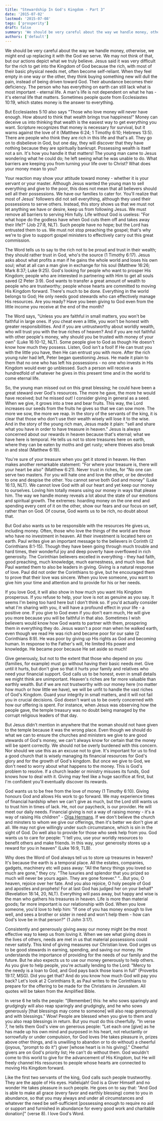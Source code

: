 ```yaml
---
title: "Stewardship In God's Kingdom - Part 3"
date: '2015-07-02'
lastmod: '2015-07-08'
tags: ['prosperity']
draft: false
summary: 'We should be very careful about the way we handle money, otherwise, we might end up replacing it with the God we serve. We may not think of that, but our actions depict what we truly believe.'
authors: ['default']
---
```


We should be very careful about the way we handle money, otherwise, we might end up replacing it with the God we serve. We may not think of that, but our actions depict what we truly believe. Jesus said it was very difficult for the rich to get into the Kingdom of God because the rich, with most of their basic physical needs met, often become self-reliant. When they feel empty in one way or the other, they think buying something new will dull the pain, instead of being driven toward God. Their abundance becomes their deficiency. The person who has everything on earth can still lack what is most important - eternal life. A man's life is not dependent on what he has - it's eternal life that matters. Sometimes people quote from Ecclesiastes 10:19, which states money is the answer to everything.

But Ecclesiastes 5:10 also says "Those who love money will never have enough. How absurd to think that wealth brings true happiness!" Money can deceive us into thinking that wealth is the easiest way to get everything you want. Scripture recognizes that money is necessary for survival, but it warns against the love of it (Matthew 6:24; 1 Timothy 6:10; Hebrews 13:5). There are people who think they are rich in this life and that's all. They go on to disbelieve in God, but one day, they will discover that they have nothing because they are spiritually bankrupt. Possessing wealth is itself not a sin. It's how you handle it that matters! The young man came to Jesus wondering what he could do; he left seeing what he was unable to do. What barriers are keeping you from turning your life over to Christ? What does your money mean to you?

Your reaction may show your attitude toward money - whether it is your servant or your master. Although Jesus wanted the young man to sell everything and give to the poor, this does not mean that all believers should sell all their possessions. We have our families to cater for. You'll realize that most of Jesus' followers did not sell everything, although they used their possessions to serve others. Instead, this story shows us that we must not let anything we have or desire, keep us from following Jesus. We must remove all barriers to serving Him fully. Life without God is useless: "For what hope do the godless have when God cuts them off and takes away their life?" (Job 27:8, NLT). Such people have no hope; but the Lord has entrusted them to us. We must not stop preaching the gospel; that's why we're to give to support gospel ministers to effectively carry out this great commission.

The Word tells us to say to the rich not to be proud and trust in their wealth; they should rather trust in God, who's the source (1 Timothy 6:17). Jesus asks about what profits a man if he gains the whole world and loses his own soul; what at all can a man give in exchange for his soul (Matthew 16:26; Mark 8:37; Luke 9:25). God's looking for people who want to prosper His Kingdom; people who are interested in partnering with Him to get all souls saved (2 Peter 3:9). God wants to transfer a great amount of wealth to people who are trustworthy; people whose hearts are committed to moving His Kingdom forward. There's much to be done. Everything in the world belongs to God; He only needs good stewards who can effectively manage His resources. Are you ready? Have you been giving to God even from the little income you receive at the end of the month?

The Word says, "Unless you are faithful in small matters, you won't be faithful in large ones. If you cheat even a little, you won't be honest with greater responsibilities. And if you are untrustworthy about worldly wealth, who will trust you with the true riches of heaven? And if you are not faithful with other people's money, why should you be trusted with money of your own" (Luke 16:10-12, NLT). Some people give to God as though He doesn't know how much they possess. Listen, God isn't a fool! If He can trust you with the little you have, then He can entrust you with more. After the rich young ruler had left, Peter began questioning Jesus. He made it plain to them that no one who has left his possessions - no one who invests in His Kingdom would ever go unblessed. Such a person will receive a hundredfold of whatever he gives in this present time and in the world to come eternal life.

So, the young man missed out on this great blessing; he could have been a great steward over God's resources. The more he gave, the more he would have received; but he missed out! I consider giving in general as a seed. When we give, it grows into a tree and bear fruits. This way, the Lord increases our seeds from the fruits he gives so that we can sow more. The more we sow, the more we reap. In the story of the servants of the king, it is clear that those who don't use their wealth wisely will lose it to the wise. And in the story of the young rich man, Jesus made it plain: "sell and share what you have in order to have treasure in heaven." Jesus is always concerned about our rewards in heaven because that's eternal; what we have here is temporal. He tells us not to store treasures here on earth, where they can be eaten by moths and get rusty; where thieves also break in and steal (Matthew 6:19).

You're sure of your treasure when you get it stored in heaven. He then makes another remarkable statement: "For where your treasure is, there will your heart be also" (Matthew 6:21). Never trust in riches, for "No one can serve two masters. For you will hate one and love the other, or be devoted to one and despise the other. You cannot serve both God and money" (Luke 16:13, NLT). We cannot love God with all our heart and yet keep our money to ourselves. Loving him totally means using our money in ways that please him. The way we handle money reveals a lot about the state of our emotions and spiritual growth. The extremes: hoarding money on the one end and spending every cent of it on the other, show our fears and our focus on self, rather than on God. Of course, God wants us to be rich, no doubt about that.

But God also wants us to be responsible with the resources He gives us, including money. Often, those who love the things of the world are those who have no investment in heaven. All their investment is located here on earth. Paul writes give an important message to the believers in Corinth (2 Corinthians 8:1-15). Though they have been going through much trouble and hard times, their wonderful joy and deep poverty have overflowed in rich generosity. The Corinthian believers excelled in everything - they had faith, good preaching, much knowledge, much earnestness, and much love. But Paul wanted them to also be leaders in giving. Giving is a natural response of love. Paul did not order the Corinthians to give, but he encouraged them to prove that their love was sincere. When you love someone, you want to give him your time and attention and to provide for his or her needs.

If you love God, it will also show in how much you want His Kingdom prosperous. If you refuse to help, your love is not as genuine as you say. It seems I'm being too hard here but I don't think so. If you'd actually consider what I'm sharing with you, it will have a profound effect in your life - a positive one. If you give to God even if you don't earn much, He will give you more because you will be faithful in that also. Sometimes I wish believers would know how God wants to partner with them, prospering them in everything they do. Jesus wasn't a poor man when he walked earth, even though we read He was rich and became poor for our sake (2 Corinthians 8:9). He was poor by giving up His rights as God and becoming human. In response to the Father's will, He limited His power and knowledge. He became poor because He set aside so much!

Give generously, but not to the extent that those who depend on you (families, for example) must go without having their basic needs met. Give until it hurts, but don't give so that it hurts your family and relatives who need your financial support. God calls us to be honest, even in small details we might think are unimportant. Heaven's riches are far more valuable than earthly wealth. But if we are not trustworthy with our money here (no matter how much or how little we have), we will be unfit to handle the vast riches of God's Kingdom. Guard your integrity in small matters, and it will not fail you in crucial decisions. God doesn't want us to be overly concerned with how our offering is spent. For instance, when Jesus was observing how the people gave, the temple treasury was no doubt being managed by the corrupt religious leaders of that day.

But Jesus didn't mention in anywhere that the woman should not have given to the temple because it was the wrong place. Even though we should do what we can to ensure the churches and ministers we give to are good stewards of God's money, we can't always know for certain that the money will be spent correctly. We should not be overly burdened with this concern. Nor should we use this as an excuse not to give. It's important for us to find a good church that is wisely managing its financial resources for God's glory and for the growth of God's kingdom. But once we give to God, we don't need to worry about what happens to the money. This is God's problem to resolve. If a church leader or ministry misuses its funds, God knows how to deal with it. Giving may feel like a huge sacrifice at first, but I'm confident you'll eventually discover its rewards.

God wants us to be free from the love of money (1 Timothy 6:10). Giving honours God and allows His work to go forward. We may experience times of financial hardship when we can't give as much, but the Lord still wants us to trust him in times of lack. He, not our paycheck, is our provider. He will meet our daily needs. Financial giving is not a way of raising money - it's a way of raising His children" - [Olga Hermans](http://www.thechoicedrivenlife.com/). If we don't believe the church and minsters to whom we give our offerings, then it's better we don't give at all. We may not give willingly under such circumstance, which is sin in the sight of God. Do well also to provide for those who seek help from you. God wants us to care for people: "I tell you, use your worldly resources to benefit others and make friends. In this way, your generosity stores up a reward for you in heaven" (Luke 16:9, TLB).

Why does the Word of God always tell us to store up treasures in heaven? It's because the earth is a temporal place. All the estates, companies, gadgets, machinery etc will pass away: "All the fancy things you loved so much are gone," they cry. "The luxuries and splendor that you prized so much will never be yours again. They are gone forever." "...But you, O heaven, rejoice over her fate. And you also rejoice, O holy people of God and apostles and prophets! For at last God has judged her on your behalf" (Revelation 18:14, 20, NLT). Everything will pass away, but happy and wise is the man who gathers his treasures in heaven. Life is more than material goods; far more important is our relationship with God. When you love someone, you'd love to help him: "If one of you has money enough to live well, and sees a brother or sister in need and won't help them - how can God's love be in that person?" (1 John 3:17).

Consistently and generously giving away our money might be the most effective way to keep us from loving it. When we see what giving does in the lives of others, needs are met in us that material possessions could never satisfy. This kind of giving measures our Christian love. God urges us to be good stewards in earning, spending, and saving our money. He understands the importance of providing for the needs of our family and the future. But he also expects us to use our money generously to help others. As you give to help people, you're actually lending to the Lord: "Mercy to the needy is a loan to God, and God pays back those loans in full" (Proverbs 19:17, MSG). Did you get that? And do you know how much God will pay you back? Let's look at 2 Corinthians 9, as Paul writes to the Corinthians to prepare for the offering to be made for the Christians in Jerusalem. All quotes will be taken from the Amplified Bible.

In verse 6 he tells the people: "\[Remember\] this: he who sows sparingly and grudgingly will also reap sparingly and grudgingly, and he who sows generously \[that blessings may come to someone\] will also reap generously and with blessings." Wow! People are blessed when you give to them and you also reap blessings in return. But you must do this cheerfully. "In verse 7, he tells them God's view on generous people: "Let each one \[give\] as he has made up his own mind and purposed in his heart, not reluctantly or sorrowfully or under compulsion, for God loves (He takes pleasure in, prizes above other things, and is unwilling to abandon or to do without) a cheerful (joyous, "prompt to do it") giver \[whose heart is in his giving\]." Cheerful givers are on God's priority list; He can't do without them. God wouldn't come to this world to give for the advancement of His Kingdom, but He will freely channel His resources to people whose hearts are connected to moving His Kingdom forward.

Like the first two servants of the king, God calls such people trustworthy. They are the apple of His eyes. Hallelujah! God is a Giver Himself and no wonder He takes pleasure in such people. He goes on to say that: "And God is able to make all grace (every favor and earthly blessing) come to you in abundance, so that you may always and under all circumstances and whatever the need be self-sufficient \[possessing enough to require no aid or support and furnished in abundance for every good work and charitable donation\]" (verse 8). I love God's Word.
